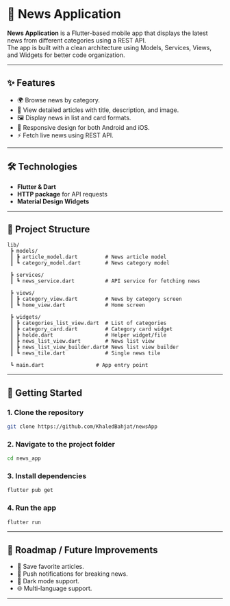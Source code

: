 # 📰 News Application

**News Application** is a Flutter-based mobile app that displays the latest news from different categories using a REST API.  
The app is built with a clean architecture using Models, Services, Views, and Widgets for better code organization.  

---

## ✨ Features  

- 🌍 Browse news by category.  
- 📰 View detailed articles with title, description, and image.  
- 🖼️ Display news in list and card formats.  
- 📱 Responsive design for both Android and iOS.  
- ⚡ Fetch live news using REST API.  

---

## 🛠️ Technologies  

- **Flutter & Dart**  
- **HTTP package** for API requests  
- **Material Design Widgets**  

---

## 📂 Project Structure  

```
lib/
 ┣ models/                  
 ┃ ┣ article_model.dart         # News article model
 ┃ ┗ category_model.dart        # News category model

 ┣ services/                
 ┃ ┗ news_service.dart          # API service for fetching news

 ┣ views/                   
 ┃ ┣ category_view.dart         # News by category screen
 ┃ ┗ home_view.dart             # Home screen

 ┣ widgets/                 
 ┃ ┣ categories_list_view.dart  # List of categories
 ┃ ┣ category_card.dart         # Category card widget
 ┃ ┣ holde.dart                 # Helper widget/file
 ┃ ┣ news_list_view.dart        # News list view
 ┃ ┣ news_list_view_builder.dart# News list view builder
 ┃ ┗ news_tile.dart             # Single news tile

 ┗ main.dart                 # App entry point
```

---

## 🚀 Getting Started  

### 1. Clone the repository  
```bash
git clone https://github.com/KhaledBahjat/newsApp
```

### 2. Navigate to the project folder  
```bash
cd news_app
```

### 3. Install dependencies  
```bash
flutter pub get
```

### 4. Run the app  
```bash
flutter run
```

---

## 📌 Roadmap / Future Improvements  

- 📝 Save favorite articles.  
- 🔔 Push notifications for breaking news.  
- 🌙 Dark mode support.  
- 🌐 Multi-language support.  

---
